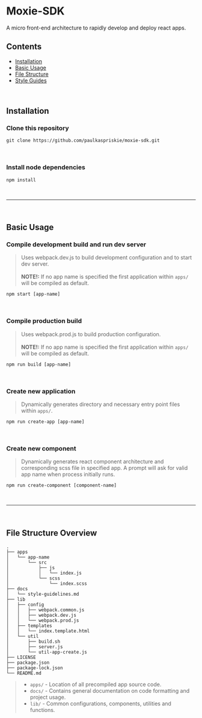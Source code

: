 # Moxie-SDK

A micro front-end architecture to rapidly develop and deploy react apps.

## Contents
- [Installation](#installation)
- [Basic Usage](#basic-usage)
- [File Structure](#file-structure-overview)
- [Style Guides](docs/style-guidelines.md)

<br/>

## Installation
### Clone this repository
```shell
git clone https://github.com/paulkaspriskie/moxie-sdk.git
```
<br/>

### Install node dependencies
```shell
npm install
```

<br/>

---

<br/>

## Basic Usage
### Compile development build and run dev server
> Uses webpack.dev.js to build development configuration and to start dev server. <br/><br/> **NOTE!:** If no app name is specified the first application within ```apps/``` will be compiled as default.
```shell
npm start [app-name]
```

<br/>

### Compile production build
> Uses webpack.prod.js to build production configuration. <br/><br/> **NOTE!:** If no app name is specified the first application within ```apps/``` will be compiled as default.
```shell
npm run build [app-name]
```

<br/>

### Create new application
> Dynamically generates directory and necessary entry point files within ```apps/```.
```shell
npm run create-app [app-name]
```

<br/>

### Create new component
> Dynamically generates react component architecture and corresponding scss file in specified app. A prompt will ask for valid app name when process initially runs.
```shell
npm run create-component [component-name]
```

<br/>

---

<br/>

## File Structure Overview
```
.
├── apps
│   └── app-name
│       └── src
│           ├── js
│           │   └── index.js
│           └── scss
│               └── index.scss
├── docs
│   └── style-guidelines.md
├── lib
│   ├── config
│   │   ├── webpack.common.js
│   │   ├── webpack.dev.js
│   │   └── webpack.prod.js
│   ├── templates
│   │   └── index.template.html
│   └── util
│       ├── build.sh
│       ├── server.js
│       └── util-app-create.js
├── LICENSE
├── package.json
├── package-lock.json
└── README.md
```
>- ```apps/``` - Location of all precompiled app source code.
>- ```docs/``` - Contains general documentation on code formatting and project usage.
>- ```lib/``` - Common configurations, components, utilities and functions.
